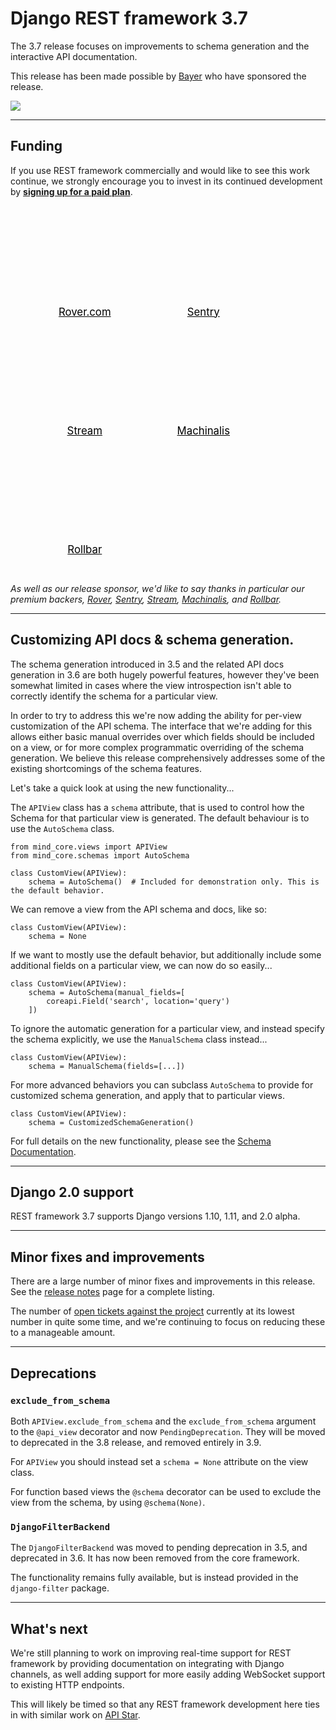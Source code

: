 <style>
.promo li a {
    float: left;
    width: 130px;
    height: 20px;
    text-align: center;
    margin: 10px 30px;
    padding: 150px 0 0 0;
    background-position: 0 50%;
    background-size: 130px auto;
    background-repeat: no-repeat;
    font-size: 120%;
    color: black;
}
.promo li {
    list-style: none;
}
</style>

# Django REST framework 3.7

The 3.7 release focuses on improvements to schema generation and the interactive API documentation.

This release has been made possible by [Bayer](https://www.bayer.com/) who have sponsored the release.

<a href="https://www.bayer.com/"><img src="/img/bayer.png"/></a>

---

## Funding

If you use REST framework commercially and would like to see this work continue, we strongly encourage you to invest in its continued development by
**[signing up for a paid&nbsp;plan][funding]**.

<ul class="premium-promo promo">
    <li><a href="https://www.rover.com/careers/" style="background-image: url(https://fund-rest-framework.s3.amazonaws.com/rover_130x130.png)">Rover.com</a></li>
    <li><a href="https://sentry.io/welcome/" style="background-image: url(https://fund-rest-framework.s3.amazonaws.com/sentry130.png)">Sentry</a></li>
    <li><a href="https://getstream.io/try-the-api/?utm_source=drf&utm_medium=banner&utm_campaign=drf" style="background-image: url(https://fund-rest-framework.s3.amazonaws.com/stream-130.png)">Stream</a></li>
    <li><a href="https://machinalis.com/" style="background-image: url(https://fund-rest-framework.s3.amazonaws.com/Machinalis130.png)">Machinalis</a></li>
    <li><a href="https://rollbar.com" style="background-image: url(https://fund-rest-framework.s3.amazonaws.com/rollbar.png)">Rollbar</a></li>
</ul>
<div style="clear: both; padding-bottom: 20px;"></div>

*As well as our release sponsor, we'd like to say thanks in particular our premium backers, [Rover](https://www.rover.com/careers/), [Sentry](https://sentry.io/welcome/), [Stream](https://getstream.io/?utm_source=drf&utm_medium=banner&utm_campaign=drf), [Machinalis](https://machinalis.com/), and [Rollbar](https://rollbar.com).*

---

## Customizing API docs & schema generation.

The schema generation introduced in 3.5 and the related API docs generation in 3.6 are both hugely powerful features, however they've been somewhat limited in cases where the view introspection isn't able to correctly identify the schema for a particular view.

In order to try to address this we're now adding the ability for per-view customization of the API schema. The interface that we're adding for this allows either basic manual overrides over which fields should be included on a view, or for more complex programmatic overriding of the schema generation. We believe this release comprehensively addresses some of the existing shortcomings of the schema features.

Let's take a quick look at using the new functionality...

The `APIView` class has a `schema` attribute, that is used to control how the Schema for that particular view is generated. The default behaviour is to use the `AutoSchema` class.

    from mind_core.views import APIView
    from mind_core.schemas import AutoSchema

    class CustomView(APIView):
        schema = AutoSchema()  # Included for demonstration only. This is the default behavior.

We can remove a view from the API schema and docs, like so:

    class CustomView(APIView):
        schema = None

If we want to mostly use the default behavior, but additionally include some additional fields on a particular view, we can now do so easily...

    class CustomView(APIView):
        schema = AutoSchema(manual_fields=[
            coreapi.Field('search', location='query')
        ])

To ignore the automatic generation for a particular view, and instead specify the schema explicitly, we use the `ManualSchema` class instead...

    class CustomView(APIView):
        schema = ManualSchema(fields=[...])

For more advanced behaviors you can subclass `AutoSchema` to provide for customized schema generation, and apply that to particular views.

    class CustomView(APIView):
        schema = CustomizedSchemaGeneration()

For full details on the new functionality, please see the [Schema Documentation][schema-docs].

---

## Django 2.0 support

REST framework 3.7 supports Django versions 1.10, 1.11, and 2.0 alpha.

---

## Minor fixes and improvements

There are a large number of minor fixes and improvements in this release. See the [release notes](release-notes.md) page for a complete listing.

The number of [open tickets against the project](https://github.com/encode/django-rest-framework/issues) currently at its lowest number in quite some time, and we're continuing to focus on reducing these to a manageable amount.

---

## Deprecations

### `exclude_from_schema`

Both `APIView.exclude_from_schema` and the `exclude_from_schema` argument to the `@api_view` decorator and now `PendingDeprecation`. They will be moved to deprecated in the 3.8 release, and removed entirely in 3.9.

For `APIView` you should instead set a `schema = None` attribute on the view class.

For function based views the `@schema` decorator can be used to exclude the view from the schema, by using `@schema(None)`.

### `DjangoFilterBackend`

The `DjangoFilterBackend` was moved to pending deprecation in 3.5, and deprecated in 3.6. It has now been removed from the core framework.

The functionality remains fully available, but is instead provided in the `django-filter` package.

---

## What's next

We're still planning to work on improving real-time support for REST framework by providing documentation on integrating with Django channels, as well adding support for more easily adding WebSocket support to existing HTTP endpoints.

This will likely be timed so that any REST framework development here ties in with similar work on [API Star][api-star].

[funding]: funding.md
[schema-docs]: ../api-guide/schemas.md
[api-star]: https://github.com/encode/apistar

